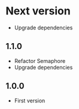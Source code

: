 # Next version
+ Upgrade dependencies

## 1.1.0
+ Refactor Semaphore
+ Upgrade dependencies

## 1.0.0
+ First version